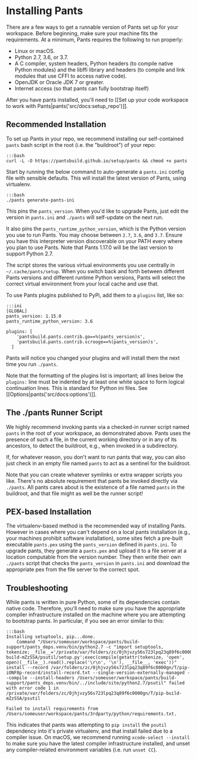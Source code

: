 Installing Pants
================

There are a few ways to get a runnable version of Pants set up for your workspace. Before
beginning, make sure your machine fits the requirements. At a minimum, Pants requires the following to run properly:

* Linux or macOS.
* Python 2.7, 3.6, or 3.7.
* A C compiler, system headers, Python headers (to compile native Python modules) and the libffi
  library and headers (to compile and link modules that use CFFI to access native code).
* OpenJDK or Oracle JDK 7 or greater.
* Internet access (so that pants can fully bootstrap itself)

After you have pants installed, you'll need to
[[Set up your code workspace to work with Pants|pants('src/docs:setup_repo')]].

Recommended Installation
------------------------

To set up Pants in your repo, we recommend installing our self-contained `pants` bash script
in the root (i.e. the "buildroot") of your repo:

    :::bash
    curl -L -O https://pantsbuild.github.io/setup/pants && chmod +x pants

Start by running the below command to auto-generate a `pants.ini` config file with sensible defaults. This will install the latest version of Pants, using virtualenv.

    :::bash
    ./pants generate-pants-ini

This pins the `pants_version`. When you'd like to upgrade Pants, just edit the version in `pants.ini` and `./pants` will self-update on the next run.

It also pins the `pants_runtime_python_version`, which is the Python version you use to run Pants. You may choose between `2.7`, `3.6`, and `3.7`. Ensure you have this interpreter version discoverable on your PATH every where you plan to use Pants. Note that Pants 1.17.0 will be the last version to support Python 2.7.

The script stores the various virtual environments you use centrally in
`~/.cache/pants/setup`. When you switch back and forth between different Pants versions
and different runtime Python versions, Pants will select the correct virtual environment
from your local cache and use that.

To use Pants plugins published to PyPi, add them to a `plugins` list, like so:

    :::ini
    [GLOBAL]
    pants_version: 1.15.0
    pants_runtime_python_version: 3.6

    plugins: [
        'pantsbuild.pants.contrib.go==%(pants_version)s',
        'pantsbuild.pants.contrib.scrooge==%(pants_version)s',
      ]

Pants will notice you changed your plugins and will install them the next time you run `./pants`.

Note that the formatting of the plugins list is important; all lines below the `plugins:` line must be
indented by at least one white space to form logical continuation lines. This is standard for Python
ini files. See [[Options|pants('src/docs:options')]].

The ./pants Runner Script
-------------------------

We highly recommend invoking pants via a checked-in runner script named `pants` in the
root of your workspace, as demonstrated above.  Pants uses the presence of such a file, in the
current working directory or in any of its ancestors, to detect the buildroot, e.g., when
invoked in a subdirectory.

If, for whatever reason, you don't want to run pants that way, you can also just check in an
empty file named `pants` to act as a sentinel for the buildroot.

Note that you can create whatever symlinks or extra wrapper scripts you like.  There's no absolute
requirement that pants be invoked directly via `./pants`.  All pants cares about is the existence
of a file named `pants` in the buildroot, and that file might as well be the runner script!

PEX-based Installation
----------------------
The virtualenv-based method is the recommended way of installing Pants.
However in cases where you can't depend on a local pants installation (e.g., your machines
prohibit software installation), some sites fetch a pre-built executable `pants.pex` using
the `pants_version` defined in `pants.ini`.  To upgrade pants, they generate a `pants.pex`
and upload it to a file server at a location computable  from the version number.
They then write their own `./pants` script that checks the `pants_version` in
`pants.ini` and download the appropriate pex from the file server to the correct spot.

Troubleshooting
---------------

While pants is written in pure Python, some of its dependencies contain native code. Therefore,
you'll need to make sure you have the appropriate compiler infrastructure installed on the machine
where you are attempting to bootstrap pants. In particular, if you see an error similar to this:

    :::bash
    Installing setuptools, pip...done.
        Command "/Users/someuser/workspace/pants/build-support/pants_deps.venv/bin/python2.7 -c "import setuptools, tokenize;__file__='/private/var/folders/zc/0jhjvzy56s723lpq23q89f6c0000gn/T/pip-build-mZzSSA/psutil/setup.py';exec(compile(getattr(tokenize, 'open', open)(__file__).read().replace('\r\n', '\n'), __file__, 'exec'))" install --record /var/folders/zc/0jhjvzy56s723lpq23q89f6c0000gn/T/pip-iONF8p-record/install-record.txt --single-version-externally-managed --compile --install-headers /Users/someuser/workspace/pants/build-support/pants_deps.venv/bin/../include/site/python2.7/psutil" failed with error code 1 in /private/var/folders/zc/0jhjvzy56s723lpq23q89f6c0000gn/T/pip-build-mZzSSA/psutil

    Failed to install requirements from /Users/someuser/workspace/pants/3rdparty/python/requirements.txt.

This indicates that pants was attempting to `pip install` the `psutil` dependency into it's private
virtualenv, and that install failed due to a compiler issue. On macOS, we recommend running
`xcode-select --install` to make sure you have the latest compiler infrastructure installed, and
unset any compiler-related environment variables (i.e. run `unset CC`).
